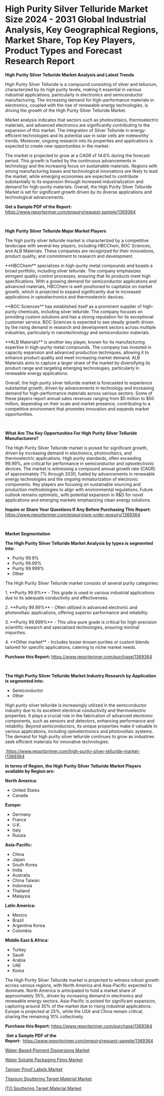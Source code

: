 <p><h1>High Purity Silver Telluride Market Size 2024 - 2031 Global Industrial Analysis, Key Geographical Regions, Market Share, Top Key Players, Product Types and Forecast Research Report</h1></p><p><strong>High Purity Silver Telluride Market Analysis and Latest Trends</strong></p>
<p><p>High Purity Silver Telluride is a compound consisting of silver and tellurium, characterized by its high purity levels, making it essential in various industrial applications, particularly in electronics and semiconductor manufacturing. The increasing demand for high-performance materials in electronics, coupled with the rise of renewable energy technologies, is driving the growth of the High Purity Silver Telluride Market. </p><p>Market analysis indicates that sectors such as photovoltaics, thermoelectric materials, and advanced electronics are significantly contributing to the expansion of this market. The integration of Silver Telluride in energy-efficient technologies and its potential use in solar cells are noteworthy trends. Moreover, ongoing research into its properties and applications is expected to create new opportunities in the market.</p><p>The market is projected to grow at a CAGR of 14.6% during the forecast period. This growth is fueled by the continuous advancements in technology and the increasing focus on sustainable materials. Regions with strong manufacturing bases and technological innovations are likely to lead the market, while emerging economies are expected to contribute substantially to its expansion through increased industrialization and demand for high-purity materials. Overall, the High Purity Silver Telluride Market is set for significant growth driven by its diverse applications and technological advancements.</p></p>
<p><strong>Get a Sample PDF of the Report:&nbsp;</strong> <a href="https://www.reportprimer.com/enquiry/request-sample/1369364">https://www.reportprimer.com/enquiry/request-sample/1369364</a></p>
<p>&nbsp;</p>
<p><strong>High Purity Silver Telluride Major Market Players</strong></p>
<p><p>The high purity silver telluride market is characterized by a competitive landscape with several key players, including HBCChem, BOC Sciences, and ALB Materials. These companies are recognized for their innovations, product quality, and commitment to research and development.</p><p>**HBCChem** specializes in high-purity metal compounds and boasts a broad portfolio, including silver telluride. The company emphasizes stringent quality control processes, ensuring that its products meet high specifications. With a growing demand for semiconductor applications and advanced materials, HBCChem is well-positioned to capitalize on market growth, which is projected to expand significantly due to increased applications in optoelectronics and thermoelectric devices.</p><p>**BOC Sciences** has established itself as a prominent supplier of high-purity chemicals, including silver telluride. The company focuses on providing custom solutions and has a strong reputation for its exceptional customer service. BOC Sciences is expected to see steady growth driven by the rising demand in research and development sectors across multiple industries, particularly in nanotechnology and semiconductor materials.</p><p>**ALB Materials** is another key player, known for its manufacturing expertise in high-purity metal compounds. The company has invested in capacity expansion and advanced production techniques, allowing it to enhance product quality and meet increasing market demand. ALB Materials aims to capture a larger share of the market by diversifying its product range and targeting emerging technologies, particularly in renewable energy applications.</p><p>Overall, the high purity silver telluride market is forecasted to experience substantial growth, driven by advancements in technology and increasing demand for high-performance materials across various sectors. Some of these players report annual sales revenues ranging from $5 million to $50 million, depending on their scale and market presence, contributing to a competitive environment that promotes innovation and expands market opportunities.</p></p>
<p>&nbsp;</p>
<p><strong>What Are The Key Opportunities For High Purity Silver Telluride Manufacturers?</strong></p>
<p><p>The High Purity Silver Telluride market is poised for significant growth, driven by increasing demand in electronics, photovoltaics, and thermoelectric applications. High purity standards, often exceeding 99.99%, are critical for performance in semiconductor and optoelectronic devices. The market is witnessing a compound annual growth rate (CAGR) of approximately 7% through 2030, fueled by advancements in renewable energy technologies and the ongoing miniaturization of electronic components. Key players are focusing on sustainable sourcing and production methodologies to align with environmental regulations. Future outlook remains optimistic, with potential expansion in R&D for novel applications and emerging markets emphasizing clean energy solutions.</p></p>
<p><strong>Inquire or Share Your Questions If Any Before Purchasing This Report:</strong> <a href="https://www.reportprimer.com/enquiry/pre-order-enquiry/1369364">https://www.reportprimer.com/enquiry/pre-order-enquiry/1369364</a></p>
<p>&nbsp;</p>
<p><strong>Market Segmentation</strong></p>
<p><strong>The High Purity Silver Telluride Market Analysis by types is segmented into:</strong></p>
<p><ul><li>Purity 99.9%</li><li>Purity 99.99%</li><li>Purity 99.999%</li><li>Other</li></ul></p>
<p><p>The High Purity Silver Telluride market consists of several purity categories: </p><p>1. **Purity 99.9%** - This grade is used in various industrial applications due to its adequate conductivity and effectiveness.</p><p>   </p><p>2. **Purity 99.99%** - Often utilized in advanced electronic and photovoltaic applications, offering superior performance and reliability.</p><p>   </p><p>3. **Purity 99.999%** - This ultra-pure grade is critical for high-precision scientific research and specialized technologies, ensuring minimal impurities.</p><p>   </p><p>4. **Other market** - Includes lesser-known purities or custom blends tailored for specific applications, catering to niche market needs.</p></p>
<p><strong>Purchase this Report:&nbsp;</strong><a href="https://www.reportprimer.com/purchase/1369364">https://www.reportprimer.com/purchase/1369364</a></p>
<p>&nbsp;</p>
<p><strong>The High Purity Silver Telluride Market Industry Research by Application is segmented into:</strong></p>
<p><ul><li>Semiconductor</li><li>Other</li></ul></p>
<p><p>High purity silver telluride is increasingly utilized in the semiconductor industry due to its excellent electrical conductivity and thermoelectric properties. It plays a crucial role in the fabrication of advanced electronic components, such as sensors and detectors, enhancing performance and reliability. Beyond semiconductors, its unique properties make it valuable in various applications, including optoelectronics and photovoltaic systems. The demand for high purity silver telluride continues to grow as industries seek efficient materials for innovative technologies.</p></p>
<p><a href="https://www.reportprimer.com/high-purity-silver-telluride-market-r1369364">&nbsp;https://www.reportprimer.com/high-purity-silver-telluride-market-r1369364</a></p>
<p><strong>In terms of Region, the High Purity Silver Telluride Market Players available by Region are:</strong></p>
<p>
    <p> <strong> North America: </strong>
        <ul>
            <li>United States</li>
            <li>Canada</li>
        </ul>
        </p> 
    <p> <strong> Europe: </strong>
        <ul>
            <li>Germany</li>
            <li>France</li>
            <li>U.K.</li>
            <li>Italy</li>
            <li>Russia</li>
        </ul>
        </p> 
    <p> <strong> Asia-Pacific: </strong>
        <ul>
            <li>China</li>
            <li>Japan</li>
            <li>South Korea</li>
            <li>India</li>
            <li>Australia</li>
            <li>China Taiwan</li>
            <li>Indonesia</li>
            <li>Thailand</li>
            <li>Malaysia</li>
        </ul>
        </p> 
    <p> <strong> Latin America: </strong>
        <ul>
            <li>Mexico</li>
            <li>Brazil</li>
            <li>Argentina Korea</li>
            <li>Colombia</li>
        </ul>
        </p> 
    <p> <strong> Middle East & Africa: </strong>
        <ul>
            <li>Turkey</li>
            <li>Saudi</li>
            <li>Arabia</li>
            <li>UAE</li>
            <li>Korea</li>
        </ul>
    </p>
    </p>
<p><p>The High Purity Silver Telluride market is projected to witness robust growth across various regions, with North America and Asia-Pacific expected to dominate. North America is anticipated to hold a market share of approximately 35%, driven by increasing demand in electronics and renewable energy sectors. Asia-Pacific is poised for significant expansion, capturing around 30% of the market due to rising industrial applications. Europe is projected at 25%, while the USA and China remain critical, sharing the remaining 10% collectively.</p></p>
<p><strong>Purchase this Report: </strong><a href="https://www.reportprimer.com/purchase/1369364">https://www.reportprimer.com/purchase/1369364</a></p>
<p>&nbsp;<strong>Get a Sample PDF of the Report:&nbsp;&nbsp;</strong><a href="https://www.reportprimer.com/enquiry/request-sample/1369364">https://www.reportprimer.com/enquiry/request-sample/1369364</a></p>
<p><strong></strong></p>
<p><p><a href="https://github.com/Alanbrewer218/Market-Research-Report-List-1/blob/main/water-based-pigment-dispersions-market.md">Water-Based Pigment Dispersions Market</a></p><p><a href="https://issuu.com/reportprime-2/docs/water-soluble-packaging-films-marke_b01cf0be2696df">Water Soluble Packaging Films Market</a></p><p><a href="https://www.linkedin.com/pulse/tamper-proof-labels-industry-analysis-report-its-market-d2tnf">Tamper Proof Labels Market</a></p><p><a href="https://medium.com/@thomasfuller435/future-of-innovation-global-titanium-sputtering-target-material-market-growth-and-opportunities-e0f7fd13c51b">Titanium Sputtering Target Material Market</a></p><p><a href="https://medium.com/@thomasfuller435/global-ito-sputtering-target-material-market-focus-on-product-type-plane-target-rotating-target-634a2529402f">ITO Sputtering Target Material Market</a></p></p>
